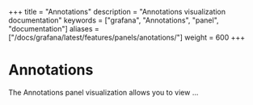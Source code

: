 +++
title = "Annotations"
description = "Annotations visualization documentation"
keywords = ["grafana", "Annotations", "panel", "documentation"]
aliases =["/docs/grafana/latest/features/panels/anotations/"]
weight = 600
+++

# Annotations

The Annotations panel visualization allows you to view ...